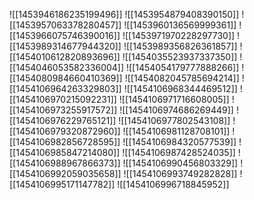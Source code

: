 ![[1453946186235199496]]
![[1453954879408390150]]
![[1453957063378280457]]
![[1453960136569999361]]
![[1453966075746390016]]
![[1453971970228297730]]
![[1453989314677944320]]
![[1453989356826361857]]
![[1454010612820893696]]
![[1454035523937337350]]
![[1454046053582336004]]
![[1454054179777888266]]
![[1454080984660410369]]
![[1454082045785694214]]
![[1454106964263329803]]
![[1454106968344469512]]
![[1454106970215092231]]
![[1454106971716608005]]
![[1454106973255917572]]
![[1454106974686269449]]
![[1454106976229765121]]
![[1454106977802543108]]
![[1454106979320872960]]
![[1454106981128708101]]
![[1454106982856728595]]
![[1454106984320577539]]
![[1454106985847214080]]
![[1454106987428524035]]
![[1454106988967866373]]
![[1454106990456803329]]
![[1454106992059035658]]
![[1454106993749282828]]
![[1454106995171147782]]
![[1454106996718845952]]
